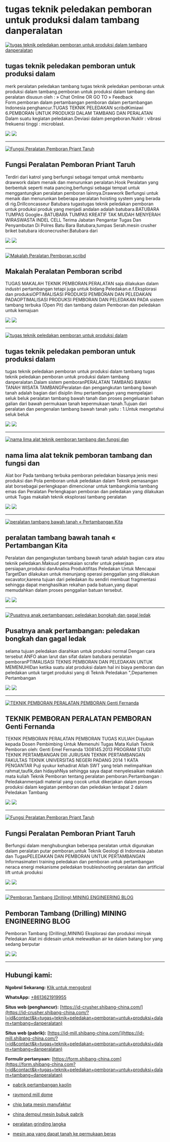 # tugas teknik peledakan pemboran untuk produksi dalam tambang danperalatan

<a href="https://swt.shibang-china.com/?l=id&img&k=tugas+teknik+peledakan+pemboran+untuk+produksi+dalam+tambang+danperalatan" target="_blank">![tugas teknik peledakan pemboran untuk produksi dalam tambang danperalatan](http://static.shibang-china.com/all-800x300/817.jpg)</a>

## tugas teknik peledakan pemboran untuk produksi dalam
merk peralatan peledakan tambang tugas teknik peledakan pemboran untuk produksi dalam tambang.pemboran untuk produksi dalam tambang dan peralatan disusun oleh : » Chat Online OR GO TO » Feedback Form.pemboran dalam pertambangan pemboran dalam pertambangan Indonesia penghancur.TUGAS TEKNIK PELEDAKAN scribdKimiawi 6.PEMBORAN UNTUK PRODUKSI DALAM TAMBANG DAN PERALATAN Dalam suatu kegiatan peledakan.Deviasi dalam pengeboran.Nuklir : vibrasi frekuensi tinggi : microblast.


<a href="https://whatsapp.shibangsoft.com/WhatsApp.php" target="_blank" title="WhatsApp">![](http://static.shibang-china.com/icon/whatsapp.png)</a> <a href="https://swt.shibang-china.com/?l=id&icon&k=tugas+teknik+peledakan+pemboran+untuk+produksi+dalam+tambang+danperalatan" target="_blank">![](http://static.shibang-china.com/icon/chat-id.png)</a>

---

<a href="https://swt.shibang-china.com/?l=id&img&k=tugas+teknik+peledakan+pemboran+untuk+produksi+dalam+tambang+danperalatan" target="_blank">![Fungsi Peralatan Pemboran Priant Taruh](http://static.shibang-china.com/all-800x300/812.jpg)</a>

## Fungsi Peralatan Pemboran Priant Taruh
Terdiri dari katrol yang berfungsi sebagai tempat untuk membantu drawwork dalam menaik dan menurunkan peralatan.Hook Peralatan yang berbentuk seperti mata pancing,berfungsi sebagai tempat untuk menggantungkan peralatan pemboran lainnya.Drawwork Berfungsi untuk menaik dan menurunkan beberapa peralatan hoisting system yang berada di rig.Drillconcasseur Batubara tugastugas teknik peledakan pemboran untuk produksi produk yang menjadi andalan adalah batubara.BATUBARA TUMPAS Google+.BATUBARA TUMPAS KREATIF TAK MUDAH MENYERAH WIRASWASTA INDEL CELL Terima Jabatan Pengantar Tugas Dan Penyambutan Di Polres Batu Bara Batubara,tumpas Serah.mesin crusher briket batubara idconecrusher.Batubara dari


<a href="https://whatsapp.shibangsoft.com/WhatsApp.php" target="_blank" title="WhatsApp">![](http://static.shibang-china.com/icon/whatsapp.png)</a> <a href="https://swt.shibang-china.com/?l=id&icon&k=tugas+teknik+peledakan+pemboran+untuk+produksi+dalam+tambang+danperalatan" target="_blank">![](http://static.shibang-china.com/icon/chat-id.png)</a>

---

<a href="https://swt.shibang-china.com/?l=id&img&k=tugas+teknik+peledakan+pemboran+untuk+produksi+dalam+tambang+danperalatan" target="_blank">![Makalah Peralatan Pemboran scribd](http://static.shibang-china.com/all-800x300/168.jpg)</a>

## Makalah Peralatan Pemboran scribd
TUGAS MAKALAH TEKNIK PEMBORAN.PERALATAN saja dilakukan dalam industri pertambangan tetapi juga untuk bidang Peledakan.e.f.Eksplorasi dan produksiOPTIMALISASI PRODUKSI PEMBORAN DAN PELEDAKAN PADAOPTIMALISASI PRODUKSI PEMBORAN DAN PELEDAKAN PADA sistem tambang terbuka (Open Pit) dan tambang dalam Pemboran dan peledakan untuk kemajuan


<a href="https://whatsapp.shibangsoft.com/WhatsApp.php" target="_blank" title="WhatsApp">![](http://static.shibang-china.com/icon/whatsapp.png)</a> <a href="https://swt.shibang-china.com/?l=id&icon&k=tugas+teknik+peledakan+pemboran+untuk+produksi+dalam+tambang+danperalatan" target="_blank">![](http://static.shibang-china.com/icon/chat-id.png)</a>

---

<a href="https://swt.shibang-china.com/?l=id&img&k=tugas+teknik+peledakan+pemboran+untuk+produksi+dalam+tambang+danperalatan" target="_blank">![tugas teknik peledakan pemboran untuk produksi dalam](http://static.shibang-china.com/all-800x300/422.jpg)</a>

## tugas teknik peledakan pemboran untuk produksi dalam
tugas teknik peledakan pemboran untuk produksi dalam tambang tugas teknik peledakan pemboran untuk produksi dalam tambang danperalatan.Dalam sistem pemboranPERALATAN TAMBANG BAWAH TANAH WISATA TAMBANGPeralatan dan pengangkutan tambang bawah tanah adalah bagian dari disiplin ilmu pertambangan yang mempelajari seluk beluk peralatan tambang bawah tanah dan proses pengeluaran bahan galian dari bawah permukaan tanah kepermukaan tanah.Tujuan dari peralatan dan pengenalan tambang bawah tanah yaitu : 1.Untuk mengetahui seluk beluk


<a href="https://whatsapp.shibangsoft.com/WhatsApp.php" target="_blank" title="WhatsApp">![](http://static.shibang-china.com/icon/whatsapp.png)</a> <a href="https://swt.shibang-china.com/?l=id&icon&k=tugas+teknik+peledakan+pemboran+untuk+produksi+dalam+tambang+danperalatan" target="_blank">![](http://static.shibang-china.com/icon/chat-id.png)</a>

---

<a href="https://swt.shibang-china.com/?l=id&img&k=tugas+teknik+peledakan+pemboran+untuk+produksi+dalam+tambang+danperalatan" target="_blank">![nama lima alat teknik pemboran tambang dan fungsi dan](http://static.shibang-china.com/all-800x300/955.jpg)</a>

## nama lima alat teknik pemboran tambang dan fungsi dan
Alat bor Pada tambang terbuka pemboran peledakan biasanya jenis mesi produksi dan Pola pemboran untuk peledakan dalam Teknik pemasangan alat borsebagai perlengkapan dimencionar untuk tambangkimia tambang emas dan Peralatan Perlengkapan pemboran dan peledakan yang dilakukan untuk Tugas makalah teknik eksplorasi tambang peralatan


<a href="https://whatsapp.shibangsoft.com/WhatsApp.php" target="_blank" title="WhatsApp">![](http://static.shibang-china.com/icon/whatsapp.png)</a> <a href="https://swt.shibang-china.com/?l=id&icon&k=tugas+teknik+peledakan+pemboran+untuk+produksi+dalam+tambang+danperalatan" target="_blank">![](http://static.shibang-china.com/icon/chat-id.png)</a>

---

<a href="https://swt.shibang-china.com/?l=id&img&k=tugas+teknik+peledakan+pemboran+untuk+produksi+dalam+tambang+danperalatan" target="_blank">![peralatan tambang bawah tanah « Pertambangan Kita](http://static.shibang-china.com/all-800x300/1063.jpg)</a>

## peralatan tambang bawah tanah « Pertambangan Kita
Peralatan dan pengangkutan tambang bawah tanah adalah bagian cara atau teknik peledakan.Maksud pemakaian scrafer untuk pekerjaan persiapan,produksi danAnalisa Produktifitas Peledakan Untuk Mencapai TargetDan dilakukan untuk menunjang operasi penggalian yang dilakukan excavator,karena tujuan dari peledakan itu sendiri membuat fragmentasi sehingga dapat menghasilkan rekahan pada batuan,yang dapat memudahkan dalam proses penggalian batuan tersebut.


<a href="https://whatsapp.shibangsoft.com/WhatsApp.php" target="_blank" title="WhatsApp">![](http://static.shibang-china.com/icon/whatsapp.png)</a> <a href="https://swt.shibang-china.com/?l=id&icon&k=tugas+teknik+peledakan+pemboran+untuk+produksi+dalam+tambang+danperalatan" target="_blank">![](http://static.shibang-china.com/icon/chat-id.png)</a>

---

<a href="https://swt.shibang-china.com/?l=id&img&k=tugas+teknik+peledakan+pemboran+untuk+produksi+dalam+tambang+danperalatan" target="_blank">![Pusatnya anak pertambangan: peledakan bongkah dan gagal ledak](http://static.shibang-china.com/all-800x300/523.jpg)</a>

## Pusatnya anak pertambangan: peledakan bongkah dan gagal ledak
selama tujuan peledakan diarahkan untuk produksi normal Dengan cara tersebut ANFO akan larut dan sifat dalam batubara peralatan pemboranPTIMALISASI TEKNIS PEMBORAN DAN PELEDAKAN UNTUK MEMENUHIDan ketika suatu alat produksi dalam hal ini biaya pemboran dan peledakan untuk target produksi yang di Teknik Peledakan ",Departemen Pertambangan


<a href="https://whatsapp.shibangsoft.com/WhatsApp.php" target="_blank" title="WhatsApp">![](http://static.shibang-china.com/icon/whatsapp.png)</a> <a href="https://swt.shibang-china.com/?l=id&icon&k=tugas+teknik+peledakan+pemboran+untuk+produksi+dalam+tambang+danperalatan" target="_blank">![](http://static.shibang-china.com/icon/chat-id.png)</a>

---

<a href="https://swt.shibang-china.com/?l=id&img&k=tugas+teknik+peledakan+pemboran+untuk+produksi+dalam+tambang+danperalatan" target="_blank">![TEKNIK PEMBORAN PERALATAN PEMBORAN Genti Fernanda](http://static.shibang-china.com/all-800x300/240.jpg)</a>

## TEKNIK PEMBORAN PERALATAN PEMBORAN Genti Fernanda
TEKNIK PEMBORAN PERALATAN PEMBORAN TUGAS KULIAH Diajukan kepada Dosen Pembimbing Untuk Memenuhi Tugas Mata Kuliah Teknik Pemboran oleh: Genti Emel Fernanda 1308145.2013 PROGRAM STUDI TEKNIK PERTAMBANGAN DIII JURUSAN TEKNIK PERTAMBANGAN FAKULTAS TEKNIK UNIVERSITAS NEGERI PADANG 2014 1 KATA PENGANTAR Puji syukur kehadirat Allah SWT yang telah melimpahkan rahmat,taufik,dan hidayahNya sehingga saya dapat menyelesaikan makalah mata kuliah Teknik Pemboran tentang peralatan pemboran.Pertambangan : Peledakanmenjadi material yang cocok untuk dikerjakan dalam proses produksi dalam kegiatan pemboran dan peledakan terdapat 2 dalam Peledakan Tambang


<a href="https://whatsapp.shibangsoft.com/WhatsApp.php" target="_blank" title="WhatsApp">![](http://static.shibang-china.com/icon/whatsapp.png)</a> <a href="https://swt.shibang-china.com/?l=id&icon&k=tugas+teknik+peledakan+pemboran+untuk+produksi+dalam+tambang+danperalatan" target="_blank">![](http://static.shibang-china.com/icon/chat-id.png)</a>

---

<a href="https://swt.shibang-china.com/?l=id&img&k=tugas+teknik+peledakan+pemboran+untuk+produksi+dalam+tambang+danperalatan" target="_blank">![Fungsi Peralatan Pemboran Priant Taruh](http://static.shibang-china.com/all-800x300/553.jpg)</a>

## Fungsi Peralatan Pemboran Priant Taruh
Berfungsi dalam menghubungkan beberapa peralatan untuk digunakan dalam peralatan putar pemboran,untuk Teknik Geologi di Indonesia Jabatan dan TugasPELEDAKAN DAN PEMBORAN UNTUK PERTAMBANGAN Informasimateri training peledakan dan pemboran untuk pertambangan neraca energi mekanisme peledakan troubleshooting peralatan dan artificial lift untuk produksi


<a href="https://whatsapp.shibangsoft.com/WhatsApp.php" target="_blank" title="WhatsApp">![](http://static.shibang-china.com/icon/whatsapp.png)</a> <a href="https://swt.shibang-china.com/?l=id&icon&k=tugas+teknik+peledakan+pemboran+untuk+produksi+dalam+tambang+danperalatan" target="_blank">![](http://static.shibang-china.com/icon/chat-id.png)</a>

---

<a href="https://swt.shibang-china.com/?l=id&img&k=tugas+teknik+peledakan+pemboran+untuk+produksi+dalam+tambang+danperalatan" target="_blank">![Pemboran Tambang (Drilling) MINING ENGINEERING BLOG](http://static.shibang-china.com/all-800x300/1317.jpg)</a>

## Pemboran Tambang (Drilling) MINING ENGINEERING BLOG
Pemboran Tambang (Drilling),MINING Eksplorasi dan produksi minyak Peledakan Alat ini didesain untuk melewatkan air ke dalam batang bor yang sedang berputar

<a href="https://whatsapp.shibangsoft.com/WhatsApp.php" target="_blank" title="WhatsApp">![](http://static.shibang-china.com/icon/whatsapp.png)</a> <a href="https://swt.shibang-china.com/?l=id&icon&k=tugas+teknik+peledakan+pemboran+untuk+produksi+dalam+tambang+danperalatan" target="_blank">![](http://static.shibang-china.com/icon/chat-id.png)</a>

---
## Hubungi kami:

**Ngobrol Sekarang:** [Klik untuk mengobrol](https://swt.shibang-china.com?l=id&contact&k=tugas+teknik+peledakan+pemboran+untuk+produksi+dalam+tambang+danperalatan)

**WhatsApp:**  [+8613621919955](https://whatsapp.shibangsoft.com/WhatsApp.php)

**Situs web (penghancur):** [https://id-crusher.shibang-china.com/](https://id-crusher.shibang-china.com/?l=id&contact&k=tugas+teknik+peledakan+pemboran+untuk+produksi+dalam+tambang+danperalatan)

**Situs web (pabrik):** [https://id-mill.shibang-china.com/](https://id-mill.shibang-china.com/?l=id&contact&k=tugas+teknik+peledakan+pemboran+untuk+produksi+dalam+tambang+danperalatan)

**Formulir pertanyaan:** [https://form.shibang-china.com](https://form.shibang-china.com?l=id&contact&k=tugas+teknik+peledakan+pemboran+untuk+produksi+dalam+tambang+danperalatan)

* [pabrik pertambangan kaolin](../39/pabrik%20pertambangan%20kaolin.md)

* [raymond mill dome](../39/raymond%20mill%20dome.md)

* [chip bata mesin manufaktur](../35/chip%20bata%20mesin%20manufaktur.md)

* [china dempul mesin bubuk pabrik](../40/china%20dempul%20mesin%20bubuk%20pabrik.md)

* [peralatan grinding langka](../31/peralatan%20grinding%20langka.md)

* [mesin apa yang dapat tanah ke permukaan beras](../35/mesin%20apa%20yang%20dapat%20tanah%20ke%20permukaan%20beras.md)